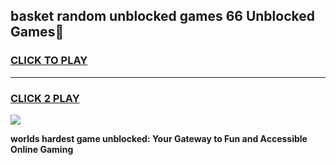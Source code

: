 
## basket random unblocked games 66 Unblocked Games👋
<h3>
<a href="https://premium.freeplayer.one?title=basket_random_unblocked_games_66&ref=16F">CLICK TO PLAY</a></h3>
<hr>

<h3>
<a href="https://premium.freeplayer.one?title=basket_random_unblocked_games_66&ref=16F">CLICK 2 PLAY</a>
  
</h3>

<a href="https://premium.freeplayer.one?title=basket_random_unblocked_games_66&ref=16F/"><img src="https://clearcache.store/games.png"></a>


**worlds hardest game unblocked: Your Gateway to Fun and Accessible Online Gaming**
